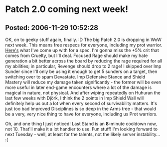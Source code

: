 Patch 2.0 coming next week!
===============

Posted: 2006-11-29 10:52:28
-------------------------

OK, on to geeky stuff again, finally. :D The big Patch 2.0 is dropping in WoW next week. This means free respecs for everyone, including my prot warrior. <a target="_blank" title="My respec" href="http://www.wowhead.com/?talent-bc=TVZZ0EtohMdcest">Here's</a> what I've come up with for a spec. I'm gonna miss the +5% crit that comes from Cruelty, but I'll deal. Focused Rage should make my hate generation a bit better across the board by reducing the rage required for all my abilities; in particular, Revenge should drop to 2 rage! I skipped over Imp Sunder since I'll only be using it enough to get 5 sunders on a target, then switching over to spam Devastate. Imp Defensive Stance and Shield Mastery will reduce my damage taken significantly - the former will be even more useful in later end-game encounters where a lot of the damage is magical in nature, not physical. And after wiping repeatedly on Huhuran the last few weeks with Dj&#246;rk, I think the 2 points in Imp Shield Wall will definitely help us out a lot when every second of survivability matters. It's just too bad Improved Disciplines is so deep in the Arms tree - that would be a very, very nice thing to have for everyone, including us Prot warriors.

Oh, and one thing I just noticed! Last Stand is an <strong>8</strong>-minute cooldown now, not 10. That'll make it a lot handier to use. Fun stuff! I'm looking forward to next Tuesday - well, at least for the talents, not the likely server instability... :(
